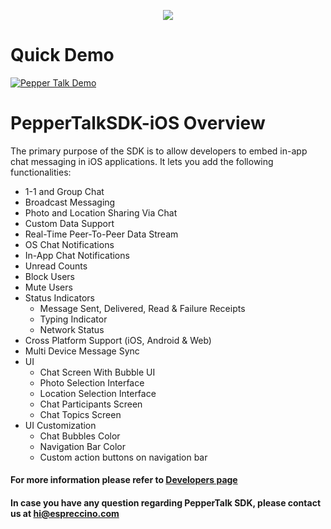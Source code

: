 <p align="center">
  <img src="http://getpeppertalk.com/images/logo.png" />
</p>

# Quick Demo

[![Pepper Talk Demo](http://img.youtube.com/vi/KKVwovZq9wY/0.jpg)](http://www.youtube.com/watch?v=KKVwovZq9wY)

# PepperTalkSDK-iOS Overview

The primary purpose of the SDK is to allow developers to embed in-app chat messaging in iOS applications. It lets you add the following functionalities:

* 1-1 and Group Chat
* Broadcast Messaging
* Photo and Location Sharing Via Chat
* Custom Data Support
* Real-Time Peer-To-Peer Data Stream
* OS Chat Notifications
* In-App Chat Notifications
* Unread Counts
* Block Users
* Mute Users
* Status Indicators
	* Message Sent, Delivered, Read & Failure Receipts
	* Typing Indicator
	* Network Status
* Cross Platform Support (iOS, Android & Web)
* Multi Device Message Sync
* UI
	* Chat Screen With Bubble UI
	* Photo Selection Interface
	* Location Selection Interface
	* Chat Participants Screen
	* Chat Topics Screen
* UI Customization
	* Chat Bubbles Color
	* Navigation Bar Color
	* Custom action buttons on navigation bar

#### For more information please refer to [Developers page](http://developers.getpeppertalk.com/ios)

#### In case you have any question regarding PepperTalk SDK, please contact us at hi@espreccino.com
